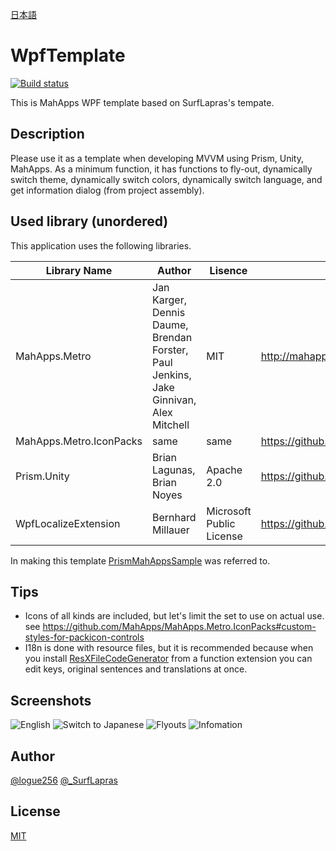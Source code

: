 [日本語](README.md)

# WpfTemplate

[![Build status](https://ci.appveyor.com/api/projects/status/fgo43rccop7sevjt?svg=true)](https://ci.appveyor.com/project/logue/wpftemplate)

This is MahApps WPF template based on SurfLapras's tempate.

## Description

Please use it as a template when developing MVVM using Prism, Unity, MahApps.
As a minimum function, it has functions to fly-out, dynamically switch theme, dynamically switch colors, dynamically switch language, and get information dialog (from project assembly).

## Used library (unordered)

This application uses the following libraries.

|Library Name           |Author           |Lisence   |URL
|-----------------------|-----------------|----------|-----
|MahApps.Metro          |Jan Karger, Dennis Daume, Brendan Forster, Paul Jenkins, Jake Ginnivan, Alex Mitchell|MIT|<http://mahapps.com/>
|MahApps.Metro.IconPacks|same             |same      |<https://github.com/MahApps/MahApps.Metro.IconPacks>
|Prism.Unity            |Brian Lagunas, Brian Noyes|Apache 2.0|<https://github.com/PrismLibrary>
|WpfLocalizeExtension   |Bernhard Millauer|Microsoft Public License|<https://github.com/SeriousM/WPFLocalizationExtension>

In making this template [PrismMahAppsSample](https://github.com/steve600/PrismMahAppsSample) was referred to.

## Tips

* Icons of all kinds are included, but let's limit the set to use on actual use. see <https://github.com/MahApps/MahApps.Metro.IconPacks#custom-styles-for-packicon-controls>
* I18n is done with resource files, but it is recommended because when you install [ResXFileCodeGenerator](https://marketplace.visualstudio.com/items?itemName=LongLiang.ExtendedStronglyTypedResourceGenerator-18702) from a function extension you can edit keys, original sentences and translations at once.

## Screenshots

![English](https://github.com/logue/WpfTemplate/raw/master/image/ss2.png)
![Switch to Japanese](https://github.com/logue/WpfTemplate/raw/master/image/ss1.png)
![Flyouts](https://github.com/logue/WpfTemplate/raw/master/image/ss3.png)
![Infomation](https://github.com/logue/WpfTemplate/raw/master/image/ss4.png)

## Author

[@logue256](https://twitter.com/logue256)
[@_SurfLapras](https://twitter.com/_SurfLapras)

## License

[MIT](LICENSE)
